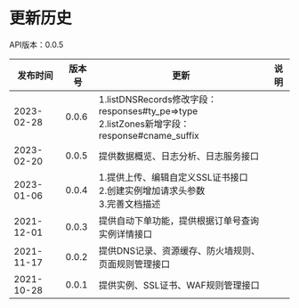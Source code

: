 # 更新历史 #
API版本：0.0.5

| 发布时间   | 版本号 | 更新          | 说明           |
| ---------- | ------ | ------------- | -------------- |
| 2023-02-28 | 0.0.6  | 1.listDNSRecords修改字段：responses#ty_pe=>type<br/>2.listZones新增字段：response#cname_suffix ||
| 2023-02-20 | 0.0.5  | 提供数据概览、日志分析、日志服务接口||
| 2023-01-06 | 0.0.4  | 1.提供上传、编辑自定义SSL证书接口<br/>2.创建实例增加请求头参数<br/>3.完善文档描述 ||
| 2021-12-01 | 0.0.3  | 提供自动下单功能，提供根据订单号查询实例详情接口 ||
| 2021-11-17 | 0.0.2  | 提供DNS记录、资源缓存、防火墙规则、页面规则管理接口 ||
| 2021-10-28 | 0.0.1  | 提供实例、SSL证书、WAF规则管理接口 ||